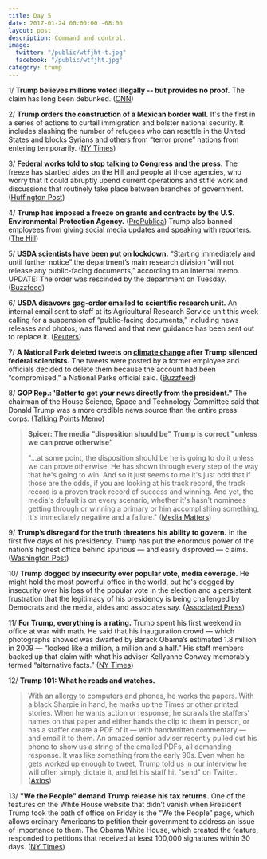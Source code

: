 ```yaml
---
title: Day 5
date: 2017-01-24 00:00:00 -08:00
layout: post
description: Command and control.
image:
  twitter: "/public/wtfjht-t.jpg"
  facebook: "/public/wtfjht.jpg"
category: trump
---
```


1/ **Trump believes millions voted illegally -- but provides no proof.** The claim has long been debunked. ([CNN](http://www.cnn.com/2017/01/24/politics/wh-trump-believes-millions-voted-illegally/))

2/ **Trump orders the construction of a Mexican border wall.** It's the first in a series of actions to curtail immigration and bolster national security. It includes slashing the number of refugees who can resettle in the United States and blocks Syrians and others from “terror prone” nations from entering  temporarily. ([NY Times](https://www.nytimes.com/2017/01/24/us/politics/wall-border-trump.html))

3/ **Federal works told to stop talking to Congress and the press.** The freeze has startled aides on the Hill and people at those agencies, who worry that it could abruptly upend current operations and stifle work and discussions that routinely take place between branches of government. ([Huffington Post](http://www.huffingtonpost.com/entry/trump-communication-freeze_us_58878b3ae4b0441a8f7114e2))

4/ **Trump has imposed a freeze on grants and contracts by the U.S. Environmental Protection Agency.** ([ProPublica](https://www.propublica.org/article/trump-administration-imposes-freeze-on-epa-grants-and-contracts)) Trump also banned employees from giving social media updates and speaking with reporters. ([The Hill](http://thehill.com/policy/energy-environment/315876-trump-bans-epa-employees-from-giving-social-media-updates))

5/ **USDA scientists have been put on lockdown.** “Starting immediately and until further notice” the department’s main research division “will not release any public-facing documents,” according to an internal memo. UPDATE: The order was rescinded by the department on Tuesday. ([Buzzfeed](https://www.buzzfeed.com/legacy_mobile/dinograndoni/trump-usda))

6/ **USDA disavows gag-order emailed to scientific research unit.** An internal email sent to staff at its Agricultural Research Service unit this week calling for a suspension of “public-facing documents,” including news releases and photos, was flawed and that new guidance has been sent out to replace it. ([Reuters](http://www.reuters.com/article/us-usa-trump-usda-idUSKBN1582OB))

7/ **A National Park deleted tweets on <a href="{{ site.baseurl }}/trump-epa/">climate change</a> after Trump silenced federal scientists.** The tweets were posted by a former employee and officials decided to delete them because the account had been “compromised,” a National Parks official said. ([Buzzfeed](https://www.buzzfeed.com/claudiakoerner/a-national-park-is-tweeting-facts-about-climate-change-in-de))

8/ **GOP Rep.: 'Better to get your news directly from the president."** The chairman of the House Science, Space and Technology Committee said that Donald Trump was a more credible news source than the entire press corps. ([Talking Points Memo](http://talkingpointsmemo.com/livewire/lamar-smith-trump-liberal-media))

> **Spicer: The media "disposition should be" Trump is correct "unless we can prove otherwise”**
>
> "...at some point, the disposition should be he is going to do it unless we can prove otherwise. He has shown through every step of the way that he's going to win. And so it just seems to me it's just odd that if those are the odds, if you are looking at his track record, the track record is a proven track record of success and winning. And yet, the media's default is on every scenario, whether it's hasn't nominees getting through or winning a primary or him accomplishing something, it's immediately negative and a failure." ([Media Matters](https://mediamatters.org/video/2017/01/24/trump-press-secretary-media-disposition-should-be-trump-correct-unless-we-can-prove-otherwise/215116))

9/ **Trump’s disregard for the truth threatens his ability to govern.** In the first five days of his presidency, Trump has put the enormous power of the nation’s highest office behind spurious — and easily disproved — claims. ([Washington Post](https://www.washingtonpost.com/politics/trumps-disregard-for-the-truth-threatens-his-ability-to-govern/2017/01/24/945c81aa-e272-11e6-a453-19ec4b3d09ba_story.html))

10/ **Trump dogged by insecurity over popular vote, media coverage.** He might hold the most powerful office in the world, but he's dogged by insecurity over his loss of the popular vote in the election and a persistent frustration that the legitimacy of his presidency is being challenged by Democrats and the media, aides and associates say. ([Associated Press](http://bigstory.ap.org/article/61415760238042f2ad7bc38acc2f468c/trumps-bridge-building-eclipsed-false-voter-fraud-claim))

11/ **For Trump, everything is a rating.** Trump spent his first weekend in office at war with math. He said that his inauguration crowd — which photographs showed was dwarfed by Barack Obama’s estimated 1.8 million in 2009 — “looked like a million, a million and a half.” His staff members backed up that claim with what his adviser Kellyanne Conway memorably termed “alternative facts.” ([NY Times](https://www.nytimes.com/2017/01/24/arts/television/for-trump-everything-is-a-rating.html))

12/ **Trump 101: What he reads and watches.** 

> With an allergy to computers and phones, he works the papers. With a black Sharpie in hand, he marks up the Times or other printed stories. When he wants action or response, he scrawls the staffers' names on that paper and either hands the clip to them in person, or has a staffer create a PDF of it — with handwritten commentary — and email it to them. An amazed senior adviser recently pulled out his phone to show us a string of the emailed PDFs, all demanding response. It was like something from the early 90s. Even when he gets worked up enough to tweet, Trump told us in our interview he will often simply dictate it, and let his staff hit "send" on Twitter. ([Axios](https://www.axios.com/trump-101-what-he-reads-and-watches-2210510272.html))

13/ **"We the People" demand Trump release his tax returns.** One of the features on the White House website that didn’t vanish when President Trump took the oath of office on Friday is the “We the People” page, which allows ordinary Americans to petition their government to address an issue of importance to them. The Obama White House, which created the feature, responded to petitions that received at least 100,000 signatures within 30 days. ([NY Times](https://www.nytimes.com/2017/01/24/opinion/we-the-people-demand-mr-trump-release-his-tax-returns.html))

